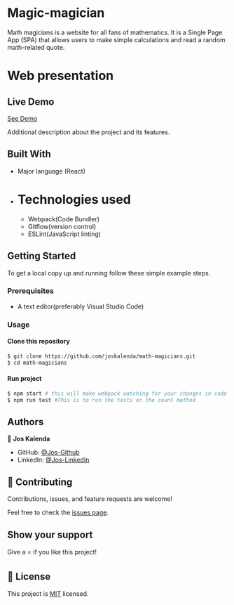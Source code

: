 # Magic-magician

Math magicians is a website for all fans of mathematics. It is a Single Page App (SPA) that allows users to make simple calculations and read a random math-related quote.

# Web presentation

## Live Demo

[See Demo](https://vibrant-swartz-ad7f63.netlify.app/)


Additional description about the project and its features.

## Built With

- Major language (React)

- # Technologies used

  - Webpack(Code Bundler)
  - Gitflow(version control)
  - ESLint(JavaScript linting)

## Getting Started

To get a local copy up and running follow these simple example steps.

### Prerequisites
 - A text editor(preferably Visual Studio Code)

### Usage
#### Clone this repository

```bash
$ git clone https://github.com/joskalenda/math-magicians.git
$ cd math-magicians
```
#### Run project

```bash
$ npm start # this will make webpack watching for your changes in code
$ npm run test #This is to run the tests on the count method
```

## Authors

👤 **Jos Kalenda**

- GitHub: [@Jos-Github](https://github.com/joskalenda)
- LinkedIn: [@Jos-LinkedIn](https://linkedin.com/in/joskalenda)

## 🤝 Contributing

Contributions, issues, and feature requests are welcome!

Feel free to check the [issues page](https://github.com/joskalenda/math-magicians/issues).

## Show your support

Give a ⭐️ if you like this project!

## 📝 License

This project is [MIT](https://opensource.org/licenses/MIT) licensed.